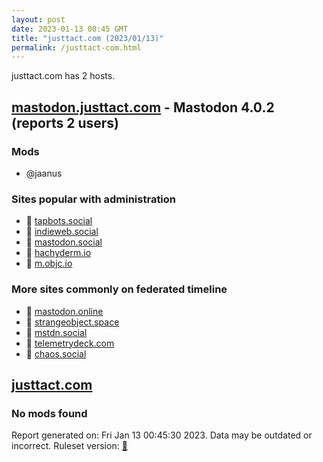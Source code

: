 ```yaml
---
layout: post
date: 2023-01-13 00:45 GMT
title: "justtact.com (2023/01/13)"
permalink: /justtact-com.html
---
```


justtact.com has 2 hosts.

## [mastodon.justtact.com](https://mastodon.justtact.com) - Mastodon 4.0.2 (reports 2 users)

### Mods
 * @jaanus

### Sites popular with administration

* 🐘 [tapbots.social](/tapbots-social.html)
* 🐘 [indieweb.social](/indieweb-social.html)
* 🐘 [mastodon.social](/mastodon-social.html)
* 🐘 [hachyderm.io](/hachyderm-io.html)
* 🐘 [m.objc.io](/m-objc-io.html)

### More sites commonly on federated timeline

* 🐘 [mastodon.online](/mastodon-online.html)
* 🐘 [strangeobject.space](/strangeobject-space.html)
* 🐘 [mstdn.social](/mstdn-social.html)
* 🐘 [telemetrydeck.com](/telemetrydeck-com.html)
* 🐘 [chaos.social](/chaos-social.html)

## [justtact.com](https://justtact.com)

### No mods found

Report generated on: Fri Jan 13 00:45:30 2023. Data may be outdated or incorrect.
Ruleset version: [🧁](/version-cupcake)
